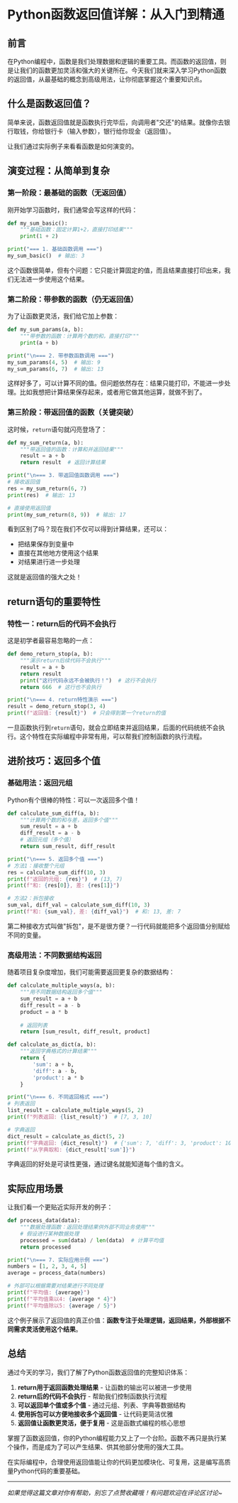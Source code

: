 # Python函数返回值详解：从入门到精通

## 前言

在Python编程中，函数是我们处理数据和逻辑的重要工具。而函数的返回值，则是让我们的函数更加灵活和强大的关键所在。今天我们就来深入学习Python函数的返回值，从最基础的概念到高级用法，让你彻底掌握这个重要知识点。

## 什么是函数返回值？

简单来说，函数返回值就是函数执行完毕后，向调用者"交还"的结果。就像你去银行取钱，你给银行卡（输入参数），银行给你现金（返回值）。

让我们通过实际例子来看看函数是如何演变的。

## 演变过程：从简单到复杂

### 第一阶段：最基础的函数（无返回值）

刚开始学习函数时，我们通常会写这样的代码：

```python
def my_sum_basic():
    """基础函数：固定计算1+2，直接打印结果"""
    print(1 + 2)

print("=== 1. 基础函数调用 ===")
my_sum_basic()  # 输出: 3
```

这个函数很简单，但有个问题：它只能计算固定的值，而且结果直接打印出来，我们无法进一步使用这个结果。

### 第二阶段：带参数的函数（仍无返回值）

为了让函数更灵活，我们给它加上参数：

```python
def my_sum_params(a, b):
    """带参数的函数：计算两个数的和，直接打印"""
    print(a + b)

print("\n=== 2. 带参数函数调用 ===")
my_sum_params(4, 5)  # 输出: 9
my_sum_params(6, 7)  # 输出: 13
```

这样好多了，可以计算不同的值。但问题依然存在：结果只能打印，不能进一步处理。比如我想把计算结果保存起来，或者用它做其他运算，就做不到了。

### 第三阶段：带返回值的函数（关键突破）

这时候，`return`语句就闪亮登场了：

```python
def my_sum_return(a, b):
    """带返回值的函数：计算和并返回结果"""
    result = a + b
    return result  # 返回计算结果

print("\n=== 3. 带返回值函数调用 ===")
# 接收返回值
res = my_sum_return(6, 7)
print(res)  # 输出: 13

# 直接使用返回值
print(my_sum_return(8, 9))  # 输出: 17
```

看到区别了吗？现在我们不仅可以得到计算结果，还可以：
- 把结果保存到变量中
- 直接在其他地方使用这个结果
- 对结果进行进一步处理

这就是返回值的强大之处！

## return语句的重要特性

### 特性一：return后的代码不会执行

这是初学者最容易忽略的一点：

```python
def demo_return_stop(a, b):
    """演示return后续代码不会执行"""
    result = a + b
    return result
    print("这行代码永远不会被执行！")  # 这行不会执行
    return 666  # 这行也不会执行

print("\n=== 4. return特性演示 ===")
result = demo_return_stop(3, 4)
print(f"返回值: {result}")  # 只会得到第一个return的值
```

一旦函数执行到`return`语句，就会立即结束并返回结果，后面的代码统统不会执行。这个特性在实际编程中非常有用，可以帮我们控制函数的执行流程。

## 进阶技巧：返回多个值

### 基础用法：返回元组

Python有个很棒的特性：可以一次返回多个值！

```python
def calculate_sum_diff(a, b):
    """计算两个数的和与差，返回多个值"""
    sum_result = a + b
    diff_result = a - b
    # 返回元组（多个值）
    return sum_result, diff_result

print("\n=== 5. 返回多个值 ===")
# 方法1：接收整个元组
res = calculate_sum_diff(10, 3)
print(f"返回的元组: {res}")  # (13, 7)
print(f"和: {res[0]}, 差: {res[1]}")

# 方法2：拆包接收
sum_val, diff_val = calculate_sum_diff(10, 3)
print(f"和: {sum_val}, 差: {diff_val}")  # 和: 13, 差: 7
```

第二种接收方式叫做"拆包"，是不是很方便？一行代码就能把多个返回值分别赋给不同的变量。

### 高级用法：不同数据结构返回

随着项目复杂度增加，我们可能需要返回更复杂的数据结构：

```python
def calculate_multiple_ways(a, b):
    """用不同数据结构返回多个值"""
    sum_result = a + b
    diff_result = a - b
    product = a * b
    
    # 返回列表
    return [sum_result, diff_result, product]

def calculate_as_dict(a, b):
    """返回字典格式的计算结果"""
    return {
        'sum': a + b,
        'diff': a - b,
        'product': a * b
    }

print("\n=== 6. 不同返回格式 ===")
# 列表返回
list_result = calculate_multiple_ways(5, 2)
print(f"列表返回: {list_result}")  # [7, 3, 10]

# 字典返回
dict_result = calculate_as_dict(5, 2)
print(f"字典返回: {dict_result}")  # {'sum': 7, 'diff': 3, 'product': 10}
print(f"从字典取和: {dict_result['sum']}")
```

字典返回的好处是可读性更强，通过键名就能知道每个值的含义。

## 实际应用场景

让我们看一个更贴近实际开发的例子：

```python
def process_data(data):
    """数据处理函数：返回处理结果供外部不同业务使用"""
    # 假设进行某种数据处理
    processed = sum(data) / len(data)  # 计算平均值
    return processed

print("\n=== 7. 实际应用示例 ===")
numbers = [1, 2, 3, 4, 5]
average = process_data(numbers)

# 外部可以根据需要对结果进行不同处理
print(f"平均值: {average}")
print(f"平均值乘以4: {average * 4}")
print(f"平均值除以5: {average / 5}")
```

这个例子展示了返回值的真正价值：**函数专注于处理逻辑，返回结果，外部根据不同需求灵活使用这个结果**。

## 总结

通过今天的学习，我们了解了Python函数返回值的完整知识体系：

1. **return用于返回函数处理结果** - 让函数的输出可以被进一步使用
2. **return后的代码不会执行** - 帮助我们控制函数执行流程  
3. **可以返回单个值或多个值** - 通过元组、列表、字典等数据结构
4. **使用拆包可以方便地接收多个返回值** - 让代码更简洁优雅
5. **返回值让函数更灵活，便于复用** - 这是函数式编程的核心思想

掌握了函数返回值，你的Python编程能力又上了一个台阶。函数不再只是执行某个操作，而是成为了可以产生结果、供其他部分使用的强大工具。

在实际编程中，合理使用返回值能让你的代码更加模块化、可复用，这是编写高质量Python代码的重要基础。

---

*如果觉得这篇文章对你有帮助，别忘了点赞收藏哦！有问题欢迎在评论区讨论~*
